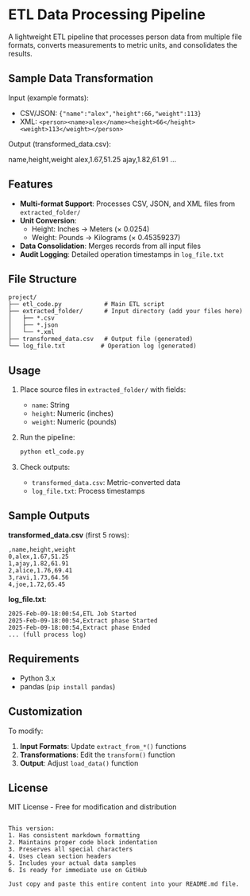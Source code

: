 # ETL Data Processing Pipeline

A lightweight ETL pipeline that processes person data from multiple file formats, converts measurements to metric units, and consolidates the results.

## Sample Data Transformation

Input (example formats):
- CSV/JSON: `{"name":"alex","height":66,"weight":113}`
- XML: `<person><name>alex</name><height>66</height><weight>113</weight></person>`

Output (transformed_data.csv):

name,height,weight
alex,1.67,51.25
ajay,1.82,61.91
...


## Features

- **Multi-format Support**: Processes CSV, JSON, and XML files from `extracted_folder/`
- **Unit Conversion**:
  - Height: Inches → Meters (× 0.0254)
  - Weight: Pounds → Kilograms (× 0.45359237)
- **Data Consolidation**: Merges records from all input files
- **Audit Logging**: Detailed operation timestamps in `log_file.txt`

## File Structure

```
project/
├── etl_code.py            # Main ETL script
├── extracted_folder/      # Input directory (add your files here)
│   ├── *.csv
│   ├── *.json
│   └── *.xml
├── transformed_data.csv   # Output file (generated)
└── log_file.txt          # Operation log (generated)
```

## Usage

1. Place source files in `extracted_folder/` with fields:
   - `name`: String
   - `height`: Numeric (inches)
   - `weight`: Numeric (pounds)

2. Run the pipeline:
   ```bash
   python etl_code.py
   ```

3. Check outputs:
   - `transformed_data.csv`: Metric-converted data
   - `log_file.txt`: Process timestamps

## Sample Outputs

**transformed_data.csv** (first 5 rows):
```csv
,name,height,weight
0,alex,1.67,51.25
1,ajay,1.82,61.91
2,alice,1.76,69.41
3,ravi,1.73,64.56
4,joe,1.72,65.45
```

**log_file.txt**:
```
2025-Feb-09-18:00:54,ETL Job Started
2025-Feb-09-18:00:54,Extract phase Started
2025-Feb-09-18:00:54,Extract phase Ended
... (full process log)
```

## Requirements

- Python 3.x
- pandas (`pip install pandas`)

## Customization

To modify:
1. **Input Formats**: Update `extract_from_*()` functions
2. **Transformations**: Edit the `transform()` function
3. **Output**: Adjust `load_data()` function

## License

MIT License - Free for modification and distribution
```

This version:
1. Has consistent markdown formatting
2. Maintains proper code block indentation
3. Preserves all special characters
4. Uses clean section headers
5. Includes your actual data samples
6. Is ready for immediate use on GitHub

Just copy and paste this entire content into your README.md file.
